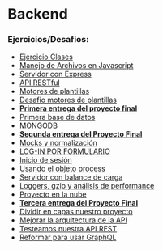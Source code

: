 # Backend

### Ejercicios/Desafios:

-   [Ejercicio Clases](./clase-2)
-   [Manejo de Archivos en Javascript](./clase-4)
-   [Servidor con Express](./clase-6/desafio)
-   [API RESTful](./clase-8/desafio)
-   [Motores de plantillas](./clase-10/desafio)
-   [Desafio motores de plantillas](./clase-12/desafio)
-   <b> [Primera entrega del proyecto final](./clase-14/desafio) </b>
-   [Primera base de datos](./clase-16/desafio)
-   [MONGODB](./clase-18/desafio)
-   <b> [Segunda entrega del Proyecto Final](./clase-20/desafio) </b>
-   [Mocks y normalización](./clase-22/desafio)
-   [LOG-IN POR FORMULARIO](./clase-24/desafio)
-   [Inicio de sesión](./clase-26/desafio)
-   [Usando el objeto process](./clase-28/desafio)
-   [Servidor con balance de carga](./clase-30/desafio)
-   [Loggers, gzip y análisis de performance](./clase-32/desafio)
-   [Proyecto en la nube](./clase-34/desafio)
-   <b> [Tercera entrega del Proyecto Final](./clase-36/desafio) </b>
-   [Dividir en capas nuestro proyecto](./clase-38/desafio)
-   [Mejorar la arquitectura de la API](./clase-40/desafio)
-   [Testeamos nuestra API REST](./clase-42/desafio)
-   [Reformar para usar GraphQL](./clase-44/desafio)